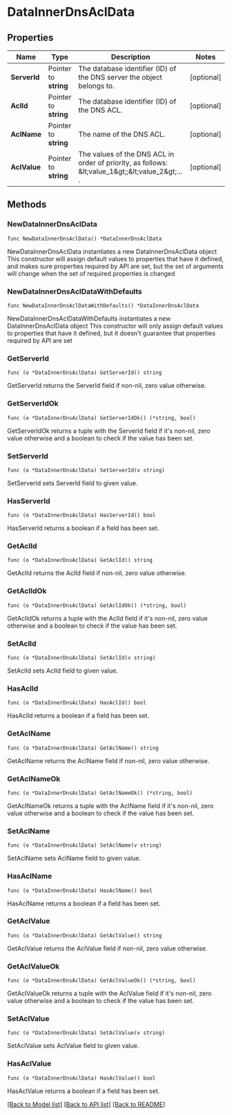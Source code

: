 # DataInnerDnsAclData

## Properties

Name | Type | Description | Notes
------------ | ------------- | ------------- | -------------
**ServerId** | Pointer to **string** | The database identifier (ID) of the DNS server the object belongs to. | [optional] 
**AclId** | Pointer to **string** | The database identifier (ID) of the DNS ACL. | [optional] 
**AclName** | Pointer to **string** | The name of the DNS ACL. | [optional] 
**AclValue** | Pointer to **string** | The values of the DNS ACL in order of priority, as follows: &amp;lt;value_1&amp;gt;;&amp;lt;value_2&amp;gt;... . | [optional] 

## Methods

### NewDataInnerDnsAclData

`func NewDataInnerDnsAclData() *DataInnerDnsAclData`

NewDataInnerDnsAclData instantiates a new DataInnerDnsAclData object
This constructor will assign default values to properties that have it defined,
and makes sure properties required by API are set, but the set of arguments
will change when the set of required properties is changed

### NewDataInnerDnsAclDataWithDefaults

`func NewDataInnerDnsAclDataWithDefaults() *DataInnerDnsAclData`

NewDataInnerDnsAclDataWithDefaults instantiates a new DataInnerDnsAclData object
This constructor will only assign default values to properties that have it defined,
but it doesn't guarantee that properties required by API are set

### GetServerId

`func (o *DataInnerDnsAclData) GetServerId() string`

GetServerId returns the ServerId field if non-nil, zero value otherwise.

### GetServerIdOk

`func (o *DataInnerDnsAclData) GetServerIdOk() (*string, bool)`

GetServerIdOk returns a tuple with the ServerId field if it's non-nil, zero value otherwise
and a boolean to check if the value has been set.

### SetServerId

`func (o *DataInnerDnsAclData) SetServerId(v string)`

SetServerId sets ServerId field to given value.

### HasServerId

`func (o *DataInnerDnsAclData) HasServerId() bool`

HasServerId returns a boolean if a field has been set.

### GetAclId

`func (o *DataInnerDnsAclData) GetAclId() string`

GetAclId returns the AclId field if non-nil, zero value otherwise.

### GetAclIdOk

`func (o *DataInnerDnsAclData) GetAclIdOk() (*string, bool)`

GetAclIdOk returns a tuple with the AclId field if it's non-nil, zero value otherwise
and a boolean to check if the value has been set.

### SetAclId

`func (o *DataInnerDnsAclData) SetAclId(v string)`

SetAclId sets AclId field to given value.

### HasAclId

`func (o *DataInnerDnsAclData) HasAclId() bool`

HasAclId returns a boolean if a field has been set.

### GetAclName

`func (o *DataInnerDnsAclData) GetAclName() string`

GetAclName returns the AclName field if non-nil, zero value otherwise.

### GetAclNameOk

`func (o *DataInnerDnsAclData) GetAclNameOk() (*string, bool)`

GetAclNameOk returns a tuple with the AclName field if it's non-nil, zero value otherwise
and a boolean to check if the value has been set.

### SetAclName

`func (o *DataInnerDnsAclData) SetAclName(v string)`

SetAclName sets AclName field to given value.

### HasAclName

`func (o *DataInnerDnsAclData) HasAclName() bool`

HasAclName returns a boolean if a field has been set.

### GetAclValue

`func (o *DataInnerDnsAclData) GetAclValue() string`

GetAclValue returns the AclValue field if non-nil, zero value otherwise.

### GetAclValueOk

`func (o *DataInnerDnsAclData) GetAclValueOk() (*string, bool)`

GetAclValueOk returns a tuple with the AclValue field if it's non-nil, zero value otherwise
and a boolean to check if the value has been set.

### SetAclValue

`func (o *DataInnerDnsAclData) SetAclValue(v string)`

SetAclValue sets AclValue field to given value.

### HasAclValue

`func (o *DataInnerDnsAclData) HasAclValue() bool`

HasAclValue returns a boolean if a field has been set.


[[Back to Model list]](../README.md#documentation-for-models) [[Back to API list]](../README.md#documentation-for-api-endpoints) [[Back to README]](../README.md)



